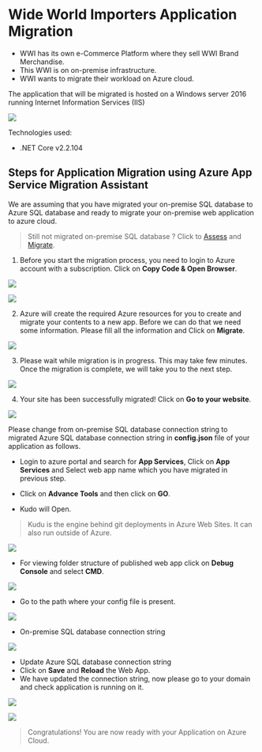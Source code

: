# Wide World Importers Application Migration
* WWI has its own e-Commerce Platform where they sell WWI Brand Merchandise.
* This WWI is on on-premise infrastructure.
* WWI wants to migrate their workload on Azure cloud.

The application that will be migrated is hosted on a Windows server 2016 running Internet Information Services (IIS)


<kbd>
  <img src="../images/WWI-eCommerce/onprem-application.png">
</kbd></p>

Technologies used:
 - .NET Core v2.2.104


## Steps for Application Migration using Azure App Service Migration Assistant

We are assuming that you have migrated your on-premise SQL database to Azure SQL database and ready to migrate your on-premise web application to azure cloud.

> Still not migrated on-premise SQL database ? Click to [Assess](../assess/wwi-ecomm-db.md) and [Migrate](../migrate/wwi-ecomm-db.md).

1. Before you start the migration process, you need to login to Azure account with a subscription. Click on **Copy Code & Open Browser**.

<kbd>
  <img src="../images/WWI-eCommerce/app-assessment-3.png">
</kbd></p>

<kbd>
  <img src="../images/WWI-eCommerce/app-assessment-4.png">
</kbd></p>

2. Azure will create the required Azure resources for you to create and migrate your contents to a new app. Before we can do that we need some information. Please fill all the information and Click on **Migrate**.

<kbd>
  <img src="../images/WWI-eCommerce/app-assessment-5.png">
</kbd></p>

3. Please wait while migration is in progress. This may take few minutes. Once the migration is complete, we will take you to the next step.

<kbd>
  <img src="../images/WWI-eCommerce/app-assessment-6.png">
</kbd></p>

4. Your site has been successfully migrated! Click on **Go to your website**.

<kbd>
  <img src="../images/WWI-eCommerce/app-assessment-7.png">
</kbd></p>

Please change from on-premise SQL database connection string to migrated Azure SQL database connection string in **config.json** file of your application as follows.

* Login to azure portal and search for **App Services**, Click on **App Services** and Select web app name which you have migrated in previous step.

* Click on **Advance Tools** and then click on **GO**.

* Kudo will Open.
> Kudu is the engine behind git deployments in Azure Web Sites. It can also run outside of Azure.

<kbd>
  <img src="../images/WWI-eCommerce/app-assessment-8.png">
</kbd></p>

* For viewing folder structure of published web app click on **Debug Console** and select **CMD**.

<kbd>
  <img src="../images/WWI-eCommerce/app-assessment-9.png">
</kbd></p>

* Go to the path where your config file is present.

<kbd>
  <img src="../images/WWI-eCommerce/app-assessment-10.png">
</kbd></p>

* On-premise SQL database connection string

<kbd>
  <img src="../images/WWI-eCommerce/onprem-connection.png">
</kbd></p>


* Update Azure SQL database connection string
* Click on **Save** and **Reload** the Web App.
* We have updated the connection string, now please go to your domain and check application is running on it.

<kbd>
  <img src="../images/WWI-eCommerce/remote-connection.png">
</kbd></p>

<kbd>
  <img src="../images/WWI-eCommerce/remote-application.png">
</kbd></p>

> Congratulations! You are now ready with your Application on Azure Cloud. 

